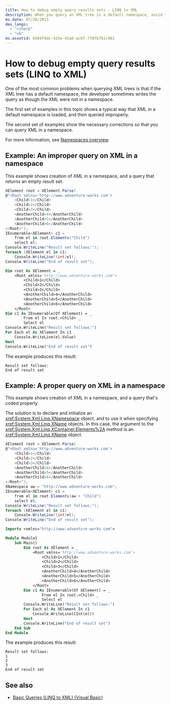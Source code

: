 ```yaml
---
title: How to debug empty query results sets - LINQ to XML
description: When you query an XML tree in a default namespace, avoid the common error of querying as though the XML were not in a namespace.
ms.date: 07/20/2015
dev_langs:
  - "csharp"
  - "vb"
ms.assetid: b569f0dc-425e-45a6-acbf-770fb761c981
---
```


# How to debug empty query results sets (LINQ to XML)

One of the most common problems when querying XML trees is that if the XML tree has a default namespace, the developer sometimes writes the query as though the XML were not in a namespace.

The first set of examples in this topic shows a typical way that XML in a default namespace is loaded, and then queried improperly.

The second set of examples show the necessary corrections so that you can query XML in a namespace.

For more information, see [Namespaces overview](namespaces-overview.md).

## Example: An improper query on XML in a namespace

This example shows creation of XML in a namespace, and a query that returns an empty result set.

```csharp
XElement root = XElement.Parse(
@"<Root xmlns='http://www.adventure-works.com'>
    <Child>1</Child>
    <Child>2</Child>
    <Child>3</Child>
    <AnotherChild>4</AnotherChild>
    <AnotherChild>5</AnotherChild>
    <AnotherChild>6</AnotherChild>
</Root>");
IEnumerable<XElement> c1 =
    from el in root.Elements("Child")
    select el;
Console.WriteLine("Result set follows:");
foreach (XElement el in c1)
    Console.WriteLine((int)el);
Console.WriteLine("End of result set");
```

```vb
Dim root As XElement = _
    <Root xmlns='http://www.adventure-works.com'>
        <Child>1</Child>
        <Child>2</Child>
        <Child>3</Child>
        <AnotherChild>4</AnotherChild>
        <AnotherChild>5</AnotherChild>
        <AnotherChild>6</AnotherChild>
    </Root>
Dim c1 As IEnumerable(Of XElement) = _
        From el In root.<Child> _
        Select el
Console.WriteLine("Result set follows:")
For Each el As XElement In c1
    Console.WriteLine(el.Value)
Next
Console.WriteLine("End of result set")
```

The example produces this result:

```output
Result set follows:
End of result set
```

## Example: A proper query on XML in a namespace

This example shows creation of XML in a namespace, and a query that's  coded properly.

The solution is to declare and initialize an <xref:System.Xml.Linq.XNamespace> object, and to use it when specifying <xref:System.Xml.Linq.XName> objects. In this case, the argument to the <xref:System.Xml.Linq.XContainer.Elements%2A> method is an <xref:System.Xml.Linq.XName> object.

```csharp
XElement root = XElement.Parse(
@"<Root xmlns='http://www.adventure-works.com'>
    <Child>1</Child>
    <Child>2</Child>
    <Child>3</Child>
    <AnotherChild>4</AnotherChild>
    <AnotherChild>5</AnotherChild>
    <AnotherChild>6</AnotherChild>
</Root>");
XNamespace aw = "http://www.adventure-works.com";
IEnumerable<XElement> c1 =
    from el in root.Elements(aw + "Child")
    select el;
Console.WriteLine("Result set follows:");
foreach (XElement el in c1)
    Console.WriteLine((int)el);
Console.WriteLine("End of result set");
```

```vb
Imports <xmlns="http://www.adventure-works.com">

Module Module1
    Sub Main()
        Dim root As XElement = _
            <Root xmlns='http://www.adventure-works.com'>
                <Child>1</Child>
                <Child>2</Child>
                <Child>3</Child>
                <AnotherChild>4</AnotherChild>
                <AnotherChild>5</AnotherChild>
                <AnotherChild>6</AnotherChild>
            </Root>
        Dim c1 As IEnumerable(Of XElement) = _
                From el In root.<Child> _
                Select el
        Console.WriteLine("Result set follows:")
        For Each el As XElement In c1
            Console.WriteLine(CInt(el))
        Next
        Console.WriteLine("End of result set")
    End Sub
End Module
```

The example produces this result:

```output
Result set follows:
1
2
3
End of result set
```

## See also

- [Basic Queries (LINQ to XML) (Visual Basic)](../../visual-basic/programming-guide/concepts/linq/basic-queries-linq-to-xml.md)

